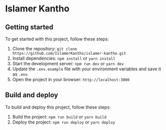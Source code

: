 # Islamer Kantho

## Getting started

To get started with this project, follow these steps:

1. Clone the repository: `git clone https://github.com/IslamerKantho/islamer-kantho.git`
2. Install dependencies: `npm install` or `yarn install`
3. Start the development server: `npm run dev` or `yarn dev`
4. Update the `.env.example` file with your environment variables and save it as `.env`.
5. Open the project in your browser: `http://localhost:3000`

## Build and deploy

To build and deploy this project, follow these steps:

1. Build the project: `npm run build` or `yarn build`
2. Deploy the project: `npm run deploy` or `yarn deploy`


